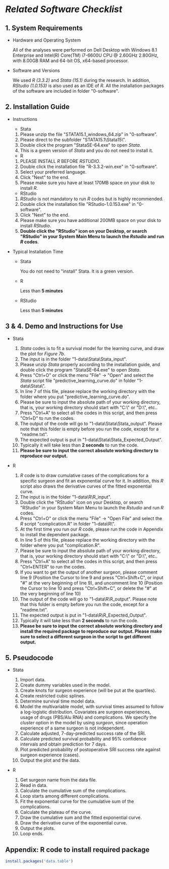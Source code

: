 # ***Related Software Checklist***

## **1. System Requirements**

- Hardware and Operating System

  All of the analyses were performed on Dell Desktop with Windows 8.1 Enterprise and Intel(R) Core(TM) i7-6600U CPU @ 2.60GHz 2.80GHz, with 8.00GB RAM and 64-bit OS, x64-based processor.

- Software and Versions

  We used *R (3.3.2)* and *Stata (15.1)* during the research. In addition, *RStudio (1.0.153)* is also used as an IDE of *R*. All the installation packages of the software are included in folder "0-software".

## **2. Installation Guide**

- Instructions

  - Stata
  
  1. Please unzip the file "STATA15.1_windows_64.zip" in "0-software".
  1. Please direct to the subfolder "STATA15.1\\Stata15\\".
  1. Double click the program "StataSE-64.exe" to open *Stata*.
  1. This is a green version of *Stata* and you do not need to install it.

  - R

  1. PLEASE INSTALL *R* BEFORE *RSTUDIO*.
  1. Double click the installation file "R-3.3.2-win.exe" in "0-software".
  1. Select your preferred language.
  1. Click "Next" to the end.
  1. Please make sure you have at least 170MB space on your disk to install *R*.

  - RStudio

  1. *RStudio* is not mandatory to run *R* codes but is highly recommended.
  1. Double click the installation file "RStudio-1.0.153.exe" in "0-software".
  1. Click "Next" to the end.
  1. Please make sure you have additional 200MB space on your disk to install *RStudio*.
  1. **Double click the "RStudio" icon on your Desktop, or search "RStudio" in your System Main Menu to launch the *Rstudio* and run *R* codes**.

- Typical Installation Time

  - Stata

    You do not need to "install" Stata. It is a green version.

  - R

    Less than **5 minutes**
  
  - RStudio

    Less than **5 minutes**

## **3 & 4. Demo and Instructions for Use**

- Stata

  1. *Stata* codes is to fit a survival model for the learning curve, and draw the plot for *Figure 7b*.
  1. The input is in the folder "1-data\\Stata\\Stata_input".
  1. Please unzip *Stata* properly according to the installation guide, and double click the program "StataSE-64.exe" to open *Stata*.
  1. Press "Ctrl+O" or click the menu "File" -> "Open" and select the *Stata* script file "predictive_learning_curve.do" in folder "1-data\\Stata\\".
  1. In line 7 of this file, please replace the working directory with the folder where you put "predictive_learning_curve.do".
  1. Please be sure to input the absolute path of your working directory, that is, your working directory should start with "C:\\" or "D:\\", etc..
  1. Press "Ctrl+A" to select all the codes in this script, and then press "Ctrl+D" to run the codes.
  1. The output of the code will go to "1-data\\Stata\\Stata_output". Please note that this folder is empty before you run the code, except for a "readme.txt".
  1. The expected output is put in "1-data\\Stata\\Stata_Expected_Output".
  1. Typically it will take less than **2 seconds** to run the code.
  1. **Please be sure to input the correct absolute working directory to reproduce our output.**

- R

  1. *R* code is to draw cumulative cases of the complications for a specific surgeon and fit an exponential curve for it. In addition, this *R* script also draws the derivative curves of the fitted exponential curve.
  1. The input is in the folder "1-data\\R\\R_input".
  1. Double click the "RStudio" icon on your Desktop, or search "RStudio" in your System Main Menu to launch the *Rstudio* and run *R* codes.
  1. Press "Ctrl+O" or click the menu "File" -> "Open File" and select the *R* script "complication.R" in folder "1-data\\R\\".
  1. At the first time you run our *R* code, please run the code in Appendix to install the dependent package.
  1. In line 5 of this file, please replace the working directory with the folder where you put "complication.R".
  1. Please be sure to input the absolute path of your working directory, that is, your working directory should start with "C:\\" or "D:\\", etc..
  1. Press "Ctrl+A" to select all the codes in this script, and then press "Ctrl+ENTER" to run the codes.
  1. If you want to get the output of another surgeon, please comment line 9 (Position the Cursor to line 9 and press "Ctrl+Shift+C", or input "#" at the very beginning of line 9), and uncomment line 10 (Position the Cursor to line 10 and press "Ctrl+Shift+C", or delete the "#" at the very beginning of line 10)
  1. The output of the code will go to "1-data\\R\\R_output". Please note that this folder is empty before you run the code, except for a "readme.txt".
  1. The expected output is put in "1-data\\R\\R_Expected_Output".
  1. Typically it will take less than **2 seconds** to run the code.
  1. **Please be sure to input the correct absolute working directory and install the required package to reproduce our output. Please make sure to select a different surgeon in the script to get different output.**

## **5. Pseudocode**

- Stata

  1. Import data.
  1. Create dummy variables used in the model.
  1. Create knots for surgeon experience (will be put at the quartiles).
  1. Create restricted cubic splines.
  1. Determine survival time model data.
  1. Model the multivariable model, with survival times assumed to follow a log-logistic distribution. Covariates are surgeon experiences, usage of drugs (PBS/Alu RNA) and complications. We specify the *cluster* option in the model by using *surgeon*, since operation experience of a same surgeon is not independent.
  1. Calculate adjusted, 7-day-predicted success rate of the SRI.
  1. Calculate predicted survival probability and 95% confidence intervals and obtain prediction for 7 days.
  1. Plot predicted probability of postoperative SRI success rate against surgeon experience (cases).
  1. Output the plot and the data.

- R

  1. Get surgeon name from the data file.
  1. Read in data.
  1. Calculate the cumulative sum of the complications.
  1. Loop starts among different complications.
  1. Fit the exponential curve for the cumulative sum of the complications.
  1. Calculate the plateau of the curve.
  1. Draw the cumulative sum and the fitted exponential curve.
  1. Draw the derivative curve of the exponential curve.
  1. Output the plots.
  1. Loop ends.

## **Appendix: R code to install required package**

```R
install.packages('data.table')
```

